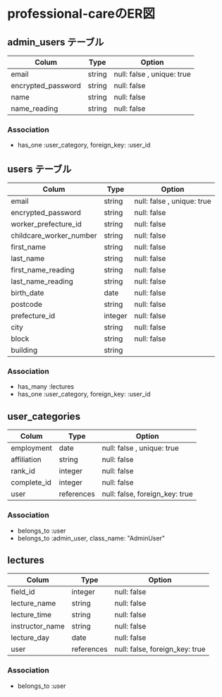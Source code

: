 # professional-careのER図

## admin_users テーブル

| Colum              | Type      | Option                            |
|--------------------|-----------|-----------------------------------|
| email              |string     |null: false , unique: true         |
| encrypted_password |string     |null: false                        |
| name               |string     |null: false                        |
| name_reading       |string     |null: false                        |

### Association

- has_one :user_category, foreign_key: :user_id


## users テーブル

| Colum                  | Type      | Option                       |
|------------------------|-----------|------------------------------|
| email                  |string     |null: false , unique: true    |
| encrypted_password     |string     |null: false                   |
| worker_prefecture_id   |string     |null: false                   |
| childcare_worker_number|string     |null: false                   |
| first_name             |string     |null: false                   |
| last_name              |string     |null: false                   |
| first_name_reading     |string     |null: false                   |
| last_name_reading      |string     |null: false                   |
| birth_date             |date       |null: false                   |
| postcode               |string     |null: false                   |
| prefecture_id          |integer    |null: false                   |
| city                   |string     |null: false                   |
| block                  |string     |null: false                   |
| building               |string     |                              |

### Association

- has_many :lectures
- has_one :user_category, foreign_key: :user_id


## user_categories


| Colum                | Type      | Option                       |
|----------------------|-----------|------------------------------|
| employment           |date       |null: false , unique: true    |
| affiliation          |string     |null: false                   |
| rank_id              |integer    |null: false                   |
| complete_id          |integer    |null: false                   |
| user                 |references |null: false, foreign_key: true|

### Association

- belongs_to :user
- belongs_to :admin_user, class_name: "AdminUser"


## lectures

| Colum              | Type      | Option                       |
|--------------------|-----------|------------------------------|
| field_id           |integer    |null: false                   |
| lecture_name       |string     |null: false                   |
| lecture_time       |string     |null: false                   |
| instructor_name    |string     |null: false                   |
| lecture_day        |date       |null: false                   |
| user               |references |null: false, foreign_key: true|

### Association

- belongs_to :user
